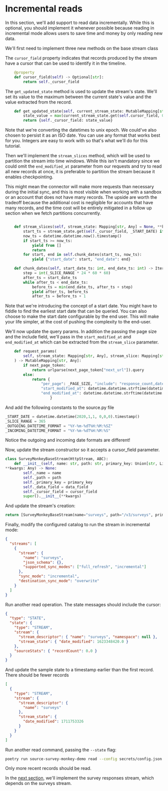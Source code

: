 # Incremental reads

In this section, we'll add support to read data incrementally. While this is optional, you should
implement it whenever possible because reading in incremental mode allows users to save time and
money by only reading new data.

We'll first need to implement three new methods on the base stream class

The `cursor_field` property indicates that records produced by the stream have a cursor that can be
used to identify it in the timeline.

```python
    @property
    def cursor_field(self) -> Optional[str]:
        return self._cursor_field
```

The `get_updated_state` method is used to update the stream's state. We'll set its value to the
maximum between the current state's value and the value extracted from the record.

```python
    def get_updated_state(self, current_stream_state: MutableMapping[str, Any], latest_record: Mapping[str, Any]) -> Mapping[str, Any]:
        state_value = max(current_stream_state.get(self.cursor_field, 0), datetime.datetime.strptime(latest_record.get(self._cursor_field, ""), _INCOMING_DATETIME_FORMAT).timestamp())
        return {self._cursor_field: state_value}
```

Note that we're converting the datetimes to unix epoch. We could've also chosen to persist it as an
ISO date. You can use any format that works best for you. Integers are easy to work with so that's
what we'll do for this tutorial.

Then we'll implement the `stream_slices` method, which will be used to partition the stream into
time windows. While this isn't mandatory since we could omit the `end_modified_at` parameter from
our requests and try to read all new records at once, it is preferable to partition the stream
because it enables checkpointing.

This might mean the connector will make more requests than necessary during the initial sync, and
this is most visible when working with a sandbox or an account that does not have many records. The
upside are worth the tradeoff because the additional cost is negligible for accounts that have many
records, and the time cost will be entirely mitigated in a follow up section when we fetch
partitions concurrently.

```python

    def stream_slices(self, stream_state: Mapping[str, Any] = None, **kwargs) -> Iterable[Optional[Mapping[str, any]]]:
        start_ts = stream_state.get(self._cursor_field, _START_DATE) if stream_state else _START_DATE
        now_ts = datetime.datetime.now().timestamp()
        if start_ts >= now_ts:
            yield from []
            return
        for start, end in self.chunk_dates(start_ts, now_ts):
            yield {"start_date": start, "end_date": end}

    def chunk_dates(self, start_date_ts: int, end_date_ts: int) -> Iterable[Tuple[int, int]]:
        step = int(_SLICE_RANGE * 24 * 60 * 60)
        after_ts = start_date_ts
        while after_ts < end_date_ts:
            before_ts = min(end_date_ts, after_ts + step)
            yield after_ts, before_ts
            after_ts = before_ts + 1
```

Note that we're introducing the concept of a start date. You might have to fiddle to find the
earliest start date that can be queried. You can also choose to make the start date configurable by
the end user. This will make your life simpler, at the cost of pushing the complexity to the
end-user.

We'll now update the query params. In addition the passing the page size and the include field,
we'll pass in the `start_modified_at` and `end_modified_at` which can be extracted from the
`stream_slice` parameter.

```python
    def request_params(
        self, stream_state: Mapping[str, Any], stream_slice: Mapping[str, any] = None, next_page_token: Mapping[str, Any] = None
    ) -> MutableMapping[str, Any]:
        if next_page_token:
            return urlparse(next_page_token["next_url"]).query
        else:
            return {
                "per_page": _PAGE_SIZE, "include": "response_count,date_created,date_modified,language,question_count,analyze_url,preview,collect_stats",
                "start_modified_at": datetime.datetime.strftime(datetime.datetime.fromtimestamp(stream_slice["start_date"]), _OUTGOING_DATETIME_FORMAT),
                "end_modified_at": datetime.datetime.strftime(datetime.datetime.fromtimestamp(stream_slice["end_date"]), _OUTGOING_DATETIME_FORMAT)
                    }
```

And add the following constants to the source.py file

```python
_START_DATE = datetime.datetime(2020,1,1, 0,0,0).timestamp()
_SLICE_RANGE = 365
_OUTGOING_DATETIME_FORMAT = "%Y-%m-%dT%H:%M:%SZ"
_INCOMING_DATETIME_FORMAT = "%Y-%m-%dT%H:%M:%S"
```

Notice the outgoing and incoming date formats are different!

Now, update the stream constructor so it accepts a cursor_field parameter.

```python
class SurveyMonkeyBaseStream(HttpStream, ABC):
    def __init__(self, name: str, path: str, primary_key: Union[str, List[str]], data_field: Optional[str], cursor_field: Optional[str],
**kwargs: Any) -> None:
        self._name = name
        self._path = path
        self._primary_key = primary_key
        self._data_field = data_field
        self._cursor_field = cursor_field
        super().__init__(**kwargs)
```

And update the stream's creation:

```python
return [SurveyMonkeyBaseStream(name="surveys", path="/v3/surveys", primary_key="id", data_field="data", cursor_field="date_modified", authenticator=auth)]
```

Finally, modify the configured catalog to run the stream in incremental mode:

```json
{
  "streams": [
    {
      "stream": {
        "name": "surveys",
        "json_schema": {},
        "supported_sync_modes": ["full_refresh", "incremental"]
      },
      "sync_mode": "incremental",
      "destination_sync_mode": "overwrite"
    }
  ]
}
```

Run another read operation. The state messages should include the cursor:

```json
{
  "type": "STATE",
  "state": {
    "type": "STREAM",
    "stream": {
      "stream_descriptor": { "name": "surveys", "namespace": null },
      "stream_state": { "date_modified": 1623348420.0 }
    },
    "sourceStats": { "recordCount": 0.0 }
  }
}
```

And update the sample state to a timestamp earlier than the first record. There should be fewer
records

```json
[
  {
    "type": "STREAM",
    "stream": {
      "stream_descriptor": {
        "name": "surveys"
      },
      "stream_state": {
        "date_modified": 1711753326
      }
    }
  }
]
```

Run another read command, passing the `--state` flag:

```bash
poetry run source-survey-monkey-demo read --config secrets/config.json --catalog integration_tests/configured_catalog.json --state integration_tests/sample_state.json
```

Only more recent records should be read.

In the [next section](7-reading-from-a-subresource.md), we'll implement the survey responses stream,
which depends on the surveys stream.
